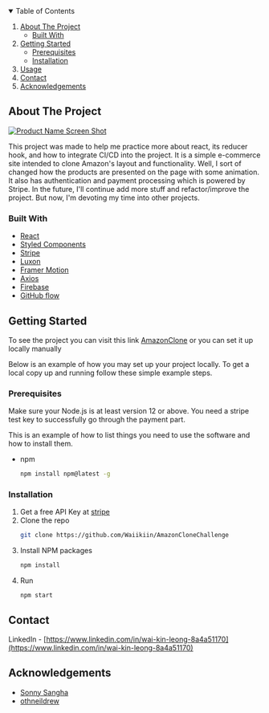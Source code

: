 <!-- TABLE OF CONTENTS -->
<details open="open">
  <summary>Table of Contents</summary>
  <ol>
    <li>
      <a href="#about-the-project">About The Project</a>
      <ul>
        <li><a href="#built-with">Built With</a></li>
      </ul>
    </li>
    <li>
      <a href="#getting-started">Getting Started</a>
      <ul>
        <li><a href="#prerequisites">Prerequisites</a></li>
        <li><a href="#installation">Installation</a></li>
      </ul>
    </li>
    <li><a href="#usage">Usage</a></li>
    <li><a href="#contact">Contact</a></li>
    <li><a href="#acknowledgements">Acknowledgements</a></li>
  </ol>
</details>



<!-- ABOUT THE PROJECT -->
## About The Project

[![Product Name Screen Shot][product-screenshot]](https://example.com)

This project was made to help me practice more about react, its reducer hook, and how to integrate CI/CD into the project. It is a simple e-commerce site intended to clone Amazon's layout and functionality. Well, I sort of changed how the products are presented on the page with some animation. It also has authentication and payment processing which is powered by Stripe. In the future, I'll continue add more stuff and refactor/improve the project. But now, I'm devoting my time into other projects.

### Built With
* [React](https://reactjs.org/)
* [Styled Components](https://styled-components.com/)
* [Stripe](https://stripe.com/en-ca)
* [Luxon](https://moment.github.io/luxon/#/)
* [Framer Motion](https://www.framer.com/motion/)
* [Axios](https://axios-http.com/)
* [Firebase](https://firebase.google.com/)
* [GitHub flow](https://docs.github.com/en/get-started/quickstart/github-flow)


<!-- GETTING STARTED -->
## Getting Started

To see the project you can visit this link [AmazonClone](https://clone-93721.firebaseapp.com/) or you can set it up locally manually

Below is an example of how you may set up your project locally.
To get a local copy up and running follow these simple example steps.

### Prerequisites
Make sure your Node.js is at least version 12 or above.
You need a stripe test key to successfully go through the payment part.

This is an example of how to list things you need to use the software and how to install them.
* npm
  ```sh
  npm install npm@latest -g
  ```

### Installation

1. Get a free API Key at [stripe](https://stripe.com/en-ca)
2. Clone the repo
   ```sh
   git clone https://github.com/Waiikiin/AmazonCloneChallenge
   ```
3. Install NPM packages
   ```sh
   npm install
   ```
4. Run
    ```JS
    npm start
    ```
<!-- CONTACT -->
## Contact

LinkedIn - [https://www.linkedin.com/in/wai-kin-leong-8a4a51170](https://www.linkedin.com/in/wai-kin-leong-8a4a51170) 

<!-- ACKNOWLEDGEMENTS -->
## Acknowledgements
* [Sonny Sangha](https://www.youtube.com/user/ssangha32)
* [othneildrew](https://github.com/othneildrew/Best-README-Template)

<!-- MARKDOWN LINKS & IMAGES -->
[product-screenshot]: images/AmazonCloneAnimation.gif
